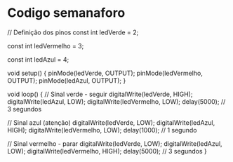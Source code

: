 # Codigo semanaforo

// Definição dos pinos
const int ledVerde = 2;

const int ledVermelho = 3;

const int ledAzul = 4;

void setup() {
  pinMode(ledVerde, OUTPUT);
  pinMode(ledVermelho, OUTPUT);
  pinMode(ledAzul, OUTPUT);
}

void loop() {
  // Sinal verde - seguir
  digitalWrite(ledVerde, HIGH);
  digitalWrite(ledAzul, LOW);
  digitalWrite(ledVermelho, LOW);
  delay(5000); // 3 segundos

  // Sinal azul (atenção)
  digitalWrite(ledVerde, LOW);
  digitalWrite(ledAzul, HIGH);
  digitalWrite(ledVermelho, LOW);
  delay(1000); // 1 segundo

  // Sinal vermelho - parar
  digitalWrite(ledVerde, LOW);
  digitalWrite(ledAzul, LOW);
  digitalWrite(ledVermelho, HIGH);
  delay(5000); // 3 segundos
}

